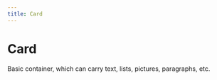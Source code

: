 ```yaml
---
title: Card
---
```


# Card

<div>Basic container, which can carry text, lists, pictures, paragraphs, etc.</div>
